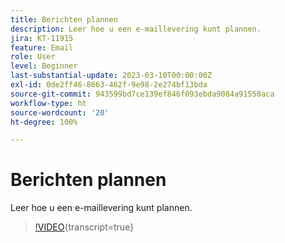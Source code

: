 ```yaml
---
title: Berichten plannen
description: Leer hoe u een e-maillevering kunt plannen.
jira: KT-11915
feature: Email
role: User
level: Beginner
last-substantial-update: 2023-03-10T00:00:00Z
exl-id: 0de2ff46-8663-462f-9e98-2e274bf13bda
source-git-commit: 943599bd7ce139ef846f093ebda9084a91550aca
workflow-type: ht
source-wordcount: '20'
ht-degree: 100%

---
```


# Berichten plannen

Leer hoe u een e-maillevering kunt plannen.

>[!VIDEO](https://video.tv.adobe.com/v/3415919/?learn=on){transcript=true}
